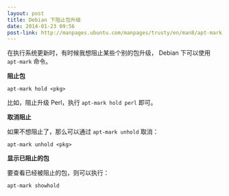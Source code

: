 ```yaml
---
layout: post
title: Debian 下阻止包升级
date: 2014-01-23 09:56
post-link: http://manpages.ubuntu.com/manpages/trusty/en/man8/apt-mark.8.html
---
```


在执行系统更新时，有时候我想阻止某些个别的包升级，
Debian 下可以使用 `apt-mark` 命令。

**阻止包**

    apt-mark hold <pkg>

比如，阻止升级 Perl，执行 `apt-mark hold perl` 即可。

**取消阻止**

如果不想阻止了，那么可以通过 `apt-mark unhold` 取消：

    apt-mark unhold <pkg>

**显示已阻止的包**

要查看已经被阻止的包，则可以执行：

    apt-mark showhold
